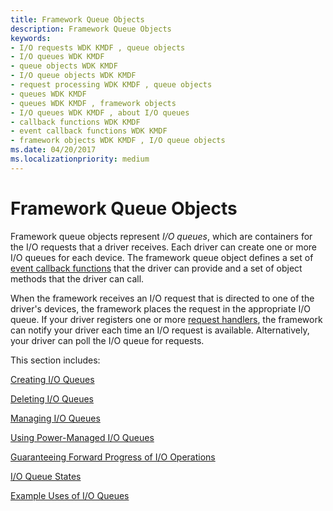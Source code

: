 ```yaml
---
title: Framework Queue Objects
description: Framework Queue Objects
keywords:
- I/O requests WDK KMDF , queue objects
- I/O queues WDK KMDF
- queue objects WDK KMDF
- I/O queue objects WDK KMDF
- request processing WDK KMDF , queue objects
- queues WDK KMDF
- queues WDK KMDF , framework objects
- I/O queues WDK KMDF , about I/O queues
- callback functions WDK KMDF
- event callback functions WDK KMDF
- framework objects WDK KMDF , I/O queue objects
ms.date: 04/20/2017
ms.localizationpriority: medium
---
```


# Framework Queue Objects





Framework queue objects represent *I/O queues*, which are containers for the I/O requests that a driver receives. Each driver can create one or more I/O queues for each device. The framework queue object defines a set of [event callback functions](/windows-hardware/drivers/ddi/wdfio/) that the driver can provide and a set of object methods that the driver can call.

When the framework receives an I/O request that is directed to one of the driver's devices, the framework places the request in the appropriate I/O queue. If your driver registers one or more [request handlers](request-handlers.md), the framework can notify your driver each time an I/O request is available. Alternatively, your driver can poll the I/O queue for requests.

This section includes:

[Creating I/O Queues](creating-i-o-queues.md)

[Deleting I/O Queues](deleting-i-o-queues.md)

[Managing I/O Queues](managing-i-o-queues.md)

[Using Power-Managed I/O Queues](using-power-managed-i-o-queues.md)

[Guaranteeing Forward Progress of I/O Operations](guaranteeing-forward-progress-of-i-o-operations.md)

[I/O Queue States](i-o-queue-states.md)

[Example Uses of I/O Queues](example-uses-of-i-o-queues.md)

 

